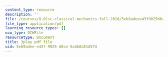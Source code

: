 ```yaml
---
content_type: resource
description: ''
file: /courses/8-01sc-classical-mechanics-fall-2016/5eb9adeee43f9025d6ce5a4b0a51d574_prCwfSiWuq0.pdf
file_type: application/pdf
learning_resource_types: []
ocw_type: OCWFile
resourcetype: Document
title: 3play pdf file
uid: 5eb9adee-e43f-9025-d6ce-5a4b0a51d574
---
```


